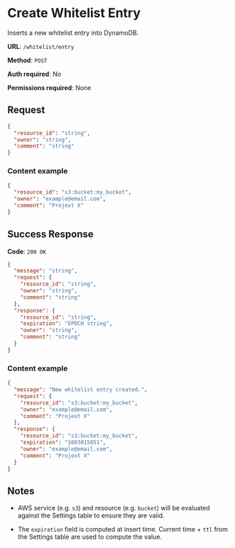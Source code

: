 # Create Whitelist Entry

Inserts a new whitelist entry into DynamoDB.

**URL**: `/whitelist/entry`

**Method**: `POST`

**Auth required**: No

**Permissions required**: None

## Request

```json
{
  "resource_id": "string",
  "owner": "string",
  "comment": "string"
}
```

### Content example

```json
{
  "resource_id": "s3:bucket:my_bucket",
  "owner": "example@email.com",
  "comment": "Projext X"
}
```

## Success Response

**Code**: `200 OK`

```json
{
  "message": "string",
  "request": {
    "resource_id": "string",
    "owner": "string",
    "comment": "string"
  },
  "response": {
    "resource_id": "string",
    "expiration": "EPOCH string",
    "owner": "string",
    "comment": "string"
  }
}
```

### Content example

```json
{
  "message": "New whitelist entry created.",
  "request": {
    "resource_id": "s3:bucket:my_bucket",
    "owner": "example@email.com",
    "comment": "Projext X"
  },
  "response": {
    "resource_id": "s3:bucket:my_bucket",
    "expiration": "1603015051",
    "owner": "example@email.com",
    "comment": "Projext X"
  }
}
```

## Notes

- AWS service (e.g. `s3`) and resource (e.g. `bucket`) will be evaluated against the Settings table to ensure they are valid.

- The `expiration` field is computed at insert time. Current time + `ttl` from the Settings table are used to compute the value.
